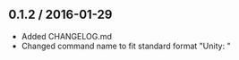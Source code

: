 0.1.2 / 2016-01-29
-------------------
* Added CHANGELOG.md
* Changed command name to fit standard format "Unity: <Command>"